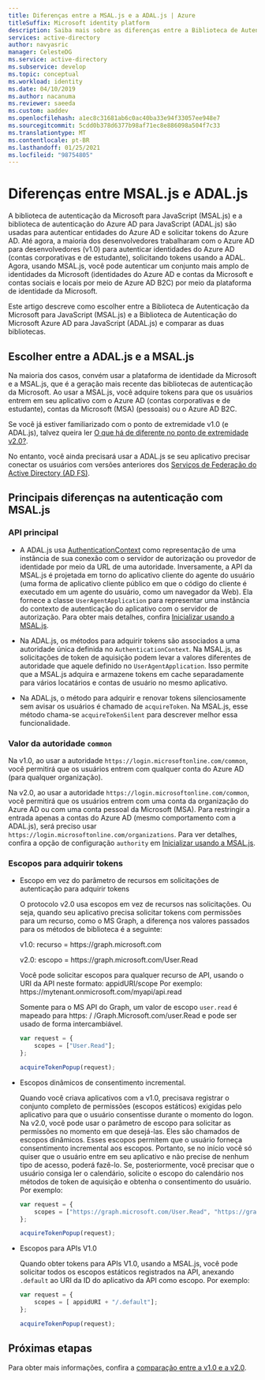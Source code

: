 ```yaml
---
title: Diferenças entre a MSAL.js e a ADAL.js | Azure
titleSuffix: Microsoft identity platform
description: Saiba mais sobre as diferenças entre a Biblioteca de Autenticação da Microsoft para JavaScript (MSAL.js) e a Biblioteca de Autenticação do Microsoft Azure AD para JavaScript (ADAL.js) e como escolher qual usar.
services: active-directory
author: navyasric
manager: CelesteDG
ms.service: active-directory
ms.subservice: develop
ms.topic: conceptual
ms.workload: identity
ms.date: 04/10/2019
ms.author: nacanuma
ms.reviewer: saeeda
ms.custom: aaddev
ms.openlocfilehash: a1ec8c31681ab6c0ac40ba33e94f33057ee948e7
ms.sourcegitcommit: 5cdd0b378d6377b98af71ec8e886098a504f7c33
ms.translationtype: MT
ms.contentlocale: pt-BR
ms.lasthandoff: 01/25/2021
ms.locfileid: "98754805"
---
```

# <a name="differences-between-msaljs-and-adaljs"></a>Diferenças entre MSAL.js e ADAL.js

A biblioteca de autenticação da Microsoft para JavaScript (MSAL.js) e a biblioteca de autenticação do Azure AD para JavaScript (ADAL.js) são usadas para autenticar entidades do Azure AD e solicitar tokens do Azure AD. Até agora, a maioria dos desenvolvedores trabalharam com o Azure AD para desenvolvedores (v1.0) para autenticar identidades do Azure AD (contas corporativas e de estudante), solicitando tokens usando a ADAL. Agora, usando MSAL.js, você pode autenticar um conjunto mais amplo de identidades da Microsoft (identidades do Azure AD e contas da Microsoft e contas sociais e locais por meio de Azure AD B2C) por meio da plataforma de identidade da Microsoft.

Este artigo descreve como escolher entre a Biblioteca de Autenticação da Microsoft para JavaScript (MSAL.js) e a Biblioteca de Autenticação do Microsoft Azure AD para JavaScript (ADAL.js) e comparar as duas bibliotecas.

## <a name="choosing-between-adaljs-and-msaljs"></a>Escolher entre a ADAL.js e a MSAL.js

Na maioria dos casos, convém usar a plataforma de identidade da Microsoft e a MSAL.js, que é a geração mais recente das bibliotecas de autenticação da Microsoft. Ao usar a MSAL.js, você adquire tokens para que os usuários entrem em seu aplicativo com o Azure AD (contas corporativas e de estudante), contas da Microsoft (MSA) (pessoais) ou o Azure AD B2C.

Se você já estiver familiarizado com o ponto de extremidade v1.0 (e ADAL.js), talvez queira ler [O que há de diferente no ponto de extremidade v2.0?](../azuread-dev/azure-ad-endpoint-comparison.md).

No entanto, você ainda precisará usar a ADAL.js se seu aplicativo precisar conectar os usuários com versões anteriores dos [Serviços de Federação do Active Directory (AD FS)](/windows-server/identity/active-directory-federation-services).

## <a name="key-differences-in-authentication-with-msaljs"></a>Principais diferenças na autenticação com MSAL.js

### <a name="core-api"></a>API principal

* A ADAL.js usa [AuthenticationContext](https://github.com/AzureAD/azure-activedirectory-library-for-js/wiki/Config-authentication-context#authenticationcontext) como representação de uma instância de sua conexão com o servidor de autorização ou provedor de identidade por meio da URL de uma autoridade. Inversamente, a API da MSAL.js é projetada em torno do aplicativo cliente do agente do usuário (uma forma de aplicativo cliente público em que o código do cliente é executado em um agente do usuário, como um navegador da Web). Ela fornece a classe `UserAgentApplication` para representar uma instância do contexto de autenticação do aplicativo com o servidor de autorização. Para obter mais detalhes, confira [Inicializar usando a MSAL.js](msal-js-initializing-client-applications.md).

* Na ADAL.js, os métodos para adquirir tokens são associados a uma autoridade única definida no `AuthenticationContext`. Na MSAL.js, as solicitações de token de aquisição podem levar a valores diferentes de autoridade que aquele definido no `UserAgentApplication`. Isso permite que a MSAL.js adquira e armazene tokens em cache separadamente para vários locatários e contas de usuário no mesmo aplicativo.

* Na ADAL.js, o método para adquirir e renovar tokens silenciosamente sem avisar os usuários é chamado de `acquireToken`. Na MSAL.js, esse método chama-se `acquireTokenSilent` para descrever melhor essa funcionalidade.

### <a name="authority-value-common"></a>Valor da autoridade `common`

Na v1.0, ao usar a autoridade `https://login.microsoftonline.com/common`, você permitirá que os usuários entrem com qualquer conta do Azure AD (para qualquer organização).

Na v2.0, ao usar a autoridade `https://login.microsoftonline.com/common`, você permitirá que os usuários entrem com uma conta da organização do Azure AD ou com uma conta pessoal da Microsoft (MSA). Para restringir a entrada apenas a contas do Azure AD (mesmo comportamento com a ADAL.js), será preciso usar `https://login.microsoftonline.com/organizations`. Para ver detalhes, confira a opção de configuração `authority` em [Inicializar usando a MSAL.js](msal-js-initializing-client-applications.md).

### <a name="scopes-for-acquiring-tokens"></a>Escopos para adquirir tokens
* Escopo em vez do parâmetro de recursos em solicitações de autenticação para adquirir tokens

    O protocolo v2.0 usa escopos em vez de recursos nas solicitações. Ou seja, quando seu aplicativo precisa solicitar tokens com permissões para um recurso, como o MS Graph, a diferença nos valores passados para os métodos de biblioteca é a seguinte:

    v1.0: recurso = https\://graph.microsoft.com

    v2.0: escopo = https\://graph.microsoft.com/User.Read

    Você pode solicitar escopos para qualquer recurso de API, usando o URI da API neste formato: appidURI/scope Por exemplo: https:\//mytenant.onmicrosoft.com/myapi/api.read

    Somente para o MS API do Graph, um valor de escopo `user.read` é mapeado para https: \/ /Graph.Microsoft.com/user.Read e pode ser usado de forma intercambiável.

    ```javascript
    var request = {
        scopes = ["User.Read"];
    };

    acquireTokenPopup(request);   
    ```

* Escopos dinâmicos de consentimento incremental.

    Quando você criava aplicativos com a v1.0, precisava registrar o conjunto completo de permissões (escopos estáticos) exigidas pelo aplicativo para que o usuário consentisse durante o momento do logon. Na v2.0, você pode usar o parâmetro de escopo para solicitar as permissões no momento em que desejá-las. Eles são chamados de escopos dinâmicos. Esses escopos permitem que o usuário forneça consentimento incremental aos escopos. Portanto, se no início você só quiser que o usuário entre em seu aplicativo e não precise de nenhum tipo de acesso, poderá fazê-lo. Se, posteriormente, você precisar que o usuário consiga ler o calendário, solicite o escopo do calendário nos métodos de token de aquisição e obtenha o consentimento do usuário. Por exemplo:

    ```javascript
    var request = {
        scopes = ["https://graph.microsoft.com/User.Read", "https://graph.microsoft.com/Calendar.Read"];
    };

    acquireTokenPopup(request);   
    ```

* Escopos para APIs V1.0

    Quando obter tokens para APIs V1.0, usando a MSAL.js, você pode solicitar todos os escopos estáticos registrados na API, anexando `.default` ao URI da ID do aplicativo da API como escopo. Por exemplo:

    ```javascript
    var request = {
        scopes = [ appidURI + "/.default"];
    };

    acquireTokenPopup(request);
    ```

## <a name="next-steps"></a>Próximas etapas
Para obter mais informações, confira a [comparação entre a v1.0 e a v2.0](../azuread-dev/azure-ad-endpoint-comparison.md).
